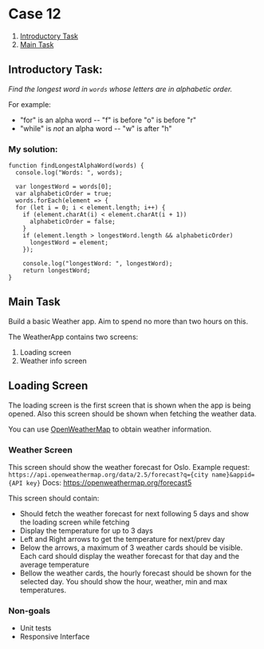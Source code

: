 # Case 12

1. [Introductory Task](#introductory-task)
2. [Main Task](#main-task)

## Introductory Task:
*Find the longest word in `words` whose letters are in alphabetic order.*

For example:

* "for" is an alpha word -- "f" is before "o" is before "r"
* "while" is *not* an alpha word -- "w" is after "h"

### My solution:
```
function findLongestAlphaWord(words) {
  console.log("Words: ", words);
    
  var longestWord = words[0];
  var alphabeticOrder = true;
  words.forEach(element => {
  for (let i = 0; i < element.length; i++) {
    if (element.charAt(i) < element.charAt(i + 1))
      alphabeticOrder = false;
    }
    if (element.length > longestWord.length && alphabeticOrder)
      longestWord = element;
    });
    
    console.log("longestWord: ", longestWord);
    return longestWord;
}
```

## Main Task
Build a basic Weather app. Aim to spend no more than two hours on this.

The WeatherApp contains two screens:
1. Loading screen
2. Weather info screen

## Loading Screen
The loading screen is the first screen that is shown when the app is being opened. Also this screen should be shown when fetching the weather data.

You can use [OpenWeatherMap](https://home.openweathermap.org/users/sign_up) to obtain weather information.

### Weather Screen

This screen should show the weather forecast for Oslo.
Example request: `https://api.openweathermap.org/data/2.5/forecast?q={city name}&appid={API key}`
Docs: https://openweathermap.org/forecast5 

This screen should contain:
* Should fetch the weather forecast for next following 5 days and show the loading screen while fetching
* Display the temperature for up to 3 days
* Left and Right arrows to get the temperature for next/prev day
* Below the arrows, a maximum of 3 weather cards should be visible. Each card should display the weather forecast for that day and the average temperature
* Bellow the weather cards, the hourly forecast should be shown for the selected day. You should show the hour, weather, min and max temperatures.

### Non-goals
* Unit tests
* Responsive Interface
